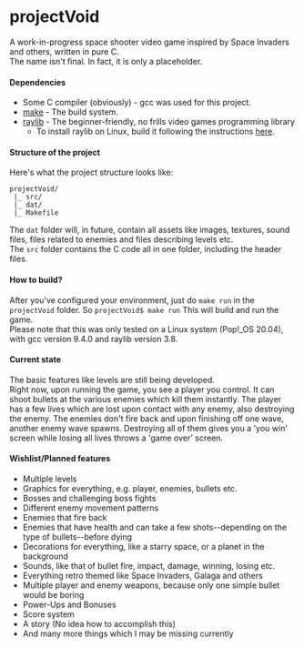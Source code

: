 # projectVoid
A work-in-progress space shooter video game inspired by Space Invaders and others, written in pure C.  
The name isn't final. In fact, it is only a placeholder.

#### Dependencies  
- Some C compiler (obviously) - gcc was used for this project.
- [make](https://www.gnu.org/software/make/) - The build system.
- [raylib](http://www.raylib.com/) - The beginner-friendly, no frills video games programming library  
  - To install raylib on Linux, build it following the instructions [here](https://github.com/raysan5/raylib/wiki/Working-on-GNU-Linux).
#### Structure of the project
Here's what the project structure looks like:
```
projectVoid/
 |_ src/
 |_ dat/
 |_ Makefile
```
The `dat` folder will, in future, contain all assets like images, textures, sound files, files related to enemies and files describing levels etc.  
The `src` folder contains the C code all in one folder, including the header files.
#### How to build?
After you've configured your environment, just do `make run` in the `projectVoid` folder. So `projectVoid$ make run` This will build and run the game.  
Please note that this was only tested on a Linux system (Pop!_OS 20.04), with gcc version 9.4.0 and raylib version 3.8.
#### Current state
The basic features like levels are still being developed.  
Right now, upon running the game, you see a player you control. It can shoot bullets at the various enemies which kill them instantly. The player has a few lives which are lost upon contact with any enemy, also destroying the enemy. 
The enemies don't fire back and upon finishing off one wave, another enemy wave spawns. Destroying all of them gives you a 'you win' screen while losing all lives throws a 'game over' screen.
#### Wishlist/Planned features
- Multiple levels
- Graphics for everything, e.g. player, enemies, bullets etc.
- Bosses and challenging boss fights
- Different enemy movement patterns
- Enemies that fire back
- Enemies that have health and can take a few shots--depending on the type of bullets--before dying
- Decorations for everything, like a starry space, or a planet in the background
- Sounds, like that of bullet fire, impact, damage, winning, losing etc.
- Everything retro themed like Space Invaders, Galaga and others
- Multiple player and enemy weapons, because only one simple bullet would be boring
- Power-Ups and Bonuses
- Score system
- A story (No idea how to accomplish this)
- And many more things which I may be missing currently
